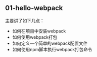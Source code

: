 ## 01-hello-webpack
 主要讲了如下几点：
  + 如何在项目中安装webpack
  + 如何使用webpack打包
  + 如何定义一个简单的webpack配置文件
  + 如何使用npm脚本执行webpack打包命令
